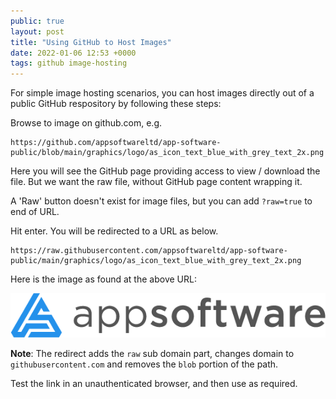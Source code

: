 ```yaml
---
public: true
layout: post
title: "Using GitHub to Host Images"
date: 2022-01-06 12:53 +0000
tags: github image-hosting 
---
```


For simple image hosting scenarios, you can host images directly out of a public GitHub respository by following these steps:

Browse to image on github.com, e.g.

```
https://github.com/appsoftwareltd/app-software-public/blob/main/graphics/logo/as_icon_text_blue_with_grey_text_2x.png
```

Here you will see the GitHub page providing access to view / download the file. But we want the raw file, without GitHub page content wrapping it.

A 'Raw' button doesn't exist for image files, but you can add `?raw=true` to end of URL.

Hit enter. You will be redirected to a URL as below.

```
https://raw.githubusercontent.com/appsoftwareltd/app-software-public/main/graphics/logo/as_icon_text_blue_with_grey_text_2x.png
```
Here is the image as found at the above URL:

<img alt="App Software Logo" src="https://raw.githubusercontent.com/appsoftwareltd/app-software-public/main/graphics/logo/as_icon_text_blue_with_grey_text_2x.png" />

**Note**: The redirect adds the `raw` sub domain part, changes domain to `githubusercontent.com` and removes the `blob` portion of the path.

Test the link in an unauthenticated browser, and then use as required.